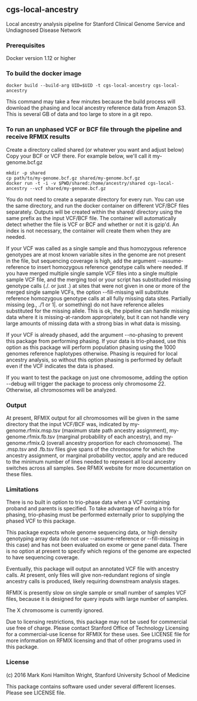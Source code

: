 ## cgs-local-ancestry
Local ancestry analysis pipeline for Stanford Clinical Genome Service and Undiagnosed Disease Network

### Prerequisites
Docker version 1.12 or higher

### To build the docker image

`docker build --build-arg UID=$UID -t cgs-local-ancestry cgs-local-ancestry`

This command may take a few minutes because the build process will download the phasing and
local ancestry reference data from Amazon S3. This is several GB of data and too large to
store in a git repo.

### To run an unphased VCF or BCF file through the pipeline and receive RFMIX results

Create a directory called shared (or whatever you want and adjust below)
Copy your BCF or VCF there. For example below, we'll call it my-genome.bcf.gz

````
mkdir -p shared
cp path/to/my-genome.bcf.gz shared/my-genome.bcf.gz
docker run -t -i -v $PWD/shared:/home/ancestry/shared cgs-local-ancestry --vcf shared/my-genome.bcf.gz
````

You do not need to create a separate directory for every run. You can use the same directory, and run the docker container on different VCF/BCF files separately. Outputs will be created within the shared/ directory using the same prefix as the input VCF/BCF file. The container will automatically detect whether the file is VCF or BCF and whether or not it is gzip'd. An index is not necessary, the container will create them when they are needed.

If your VCF was called as a single sample and thus homozygous reference genotypes are at most known variable sites in the genome are not present in the file, but sequencing coverage is high, add the argument --assume-reference to insert homozygous reference genotype calls where needed. If you have merged multiple single sample VCF files into a single multiple sample VCF file, and the merging tool or your script has substituded missing genotype calls (./. or just .) at sites that were not given in one or more of the merged single sample VCFs, the option --fill-missing will substitute reference homozygous genotype calls at all fully missing data sites. Partially missing (eg., ./1 or 1|. or something) do not have reference alleles substituted for the missing allele. This is ok, the pipeline can handle missing data where it is missing-at-random appropriately, but it can not handle very large amounts of missing data with a strong bias in what data is missing.

If your VCF is already phased, add the argument --no-phasing to prevent this package from performing phasing. If your data is trio-phased, use this option as this package will perform population phasing using the 1000 genomes reference haplotypes otherwise. Phasing is required for local ancestry analysis, so without this option phasing is performed by default even if the VCF indicates the data is phased.

If you want to test the package on just one chromosome, adding the option --debug will trigger the package to process only chromosome 22. Otherwise, all chromosomes will be analyzed.

### Output

At present, RFMIX output for all chromosomes will be given in the same directory that the input VCF/BCF was, indicated by my-genome.rfmix.msp.tsv (maximum state path ancestry assignment), my-genome.rfmix.fb.tsv (marginal probability of each ancestry), and my-genome.rfmix.Q (overall ancestry proportion for each chromosome). The .msp.tsv and .fb.tsv files give spans of the chromosome for which the ancestry assignment, or marginal probability vector, apply and are reduced to the minimum number of lines needed to represent all local ancestry switches across all samples. See RFMIX website for more documentation on these files.

### Limitations

There is no built in option to trio-phase data when a VCF containing proband and parents is specified. To take advantage of having a trio for phasing, trio-phasing must be performed externally prior to supplying the phased VCF to this package.

This package expects whole genome sequencing data, or high density genotyping array data (do not use --assume-reference or --fill-missing in this case) and has not been evaluated on exome or gene panel data. There is no option at present to specify which regions of the genome are expected to have sequencing coverage.

Eventually, this package will output an annotated VCF file with ancestry calls. At present, only files will give non-redundant regions of single ancestry calls is produced, likely requiring downstream analysis stages.

RFMIX is presently slow on single sample or small number of samples VCF files, because it is designed for query inputs with large number of samples.

The X chromosome is currently ignored.

Due to licensing restrictions, this package may not be used for commercial use free of charge. Please contact Stanford Office of Technology Licensing for a commercial-use license for RFMIX for these uses. See LICENSE file for more information on RFMIX licensing and that of other programs used in this package.

### License

(c) 2016 Mark Koni Hamilton Wright, Stanford University School of Medicine

This package contains software used under several different licenses. Please see LICENSE file. 
